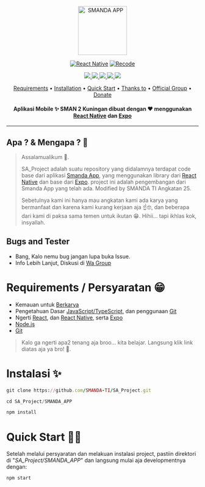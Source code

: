 <p align="center">
<a href="https://github.com/SMANDA-TI/SA_Project">
<img title="SMANDA APP" src="https://github.com/SMANDA-TI/SA_Project/assets/136875025/b102f4f0-16e3-4483-943c-860c14fe07af" width="128" height="128"/>
<br>
</p>
<p align="center">
<a href="https://github.com/DikaArdnt"><img title="React Native" src="https://img.shields.io/npm/v/react-native?style=for-the-badge&logo=react&label=react-native&color=blue"></a>
<a href="https://github.com/zeeoneofc/Alphabot-Md"><img title="Recode" src="https://img.shields.io/npm/v/expo?style=for-the-badge&logo=expo&label=Expo&color=white"></a>
</p>
<p align="center">
  <a href="https://github.com/SMANDA-TI/SA_Project">
    <img src="https://img.shields.io/github/contributors/SMANDA-TI/SA_Project?logo=github&color=blue">
  </a>
  </a>
  <a href="https://github.com/SMANDA-TI/SA_Project">
    <img src="https://img.shields.io/github/license/SMANDA-TI/SA_Project?logo=apache">
  </a>
  <a href="https://chat.whatsapp.com/HcFsuYTDlEcEMfdprzqaPC">
    <img src="https://img.shields.io/badge/Whatsapp%20Group-Smanda__App-light_green?logo=whatsapp">
  </a>
  <a href="https://chat.whatsapp.com/HcFsuYTDlEcEMfdprzqaPC">
    <img src="https://img.shields.io/discord/738039233528463463?logo=discord">
  </a>
  <a href="https://github.com/SMANDA-TI/SA_Project">
    <img src="https://img.shields.io/badge/Maintained%3F-Yes-light_green">
  </a>
</p>
<p align="center">
  <a href="https://github.com/SMANDA-TI/SA_Project#requirements--persyaratan-">Requirements</a> •
  <a href="https://github.com/SMANDA-TI/SA_Project#instalasi-">Installation</a> •
  <a href="https://github.com/SMANDA-TI/SA_Project#quick-start-%EF%B8%8F">Quick Start</a> •
  <a href="https://github.com/SMANDA-TI/SA_Project#thanks-to">Thanks to</a> •
  <a href="https://github.com/SMANDA-TI/SA_Project#Official-Group"> Official Group</a> •
  <a href="https://github.com/SMANDA-TI/SA_Project#donate">Donate</a>
  <h4 align="center">Aplikasi Mobile ✨ SMAN 2 Kuningan dibuat dengan ❤️ menggunakan <a href="https://reactnative.dev/">React Native</a> dan <a href="https://expo.dev/">Expo</a></h4>
</p>
</div>


---

## Apa ? & Mengapa ? 🤔
> Assalamualikum 👋.
> 
> SA_Project adalah suatu repository yang didalamnya terdapat code base dari aplikasi [Smanda App](https://osis-smandakng.org/), yang menggunakan library dari [React Native](https://reactnative.dev) dan base dari [Expo](https://expo.dev/). project ini adalah pengembangan dari Smanda App yang telah ada. Modified by SMANDA TI Angkatan 25.
>
> Sebetulnya kami ini hanya mau angkatan kami ada karya yang bermanfaat dan karena kami kurang kerjaan aja ☝️🤓, dan beberapa dari kami di paksa sama temen untuk ikutan 😁. Hihii... tapi ikhlas kok, insyallah.

  
## Bugs and Tester
* Bang, Kalo nemu bug jangan lupa buka Issue.
* Info Lebih Lanjut, Diskusi di [Wa Group](https://chat.whatsapp.com/HcFsuYTDlEcEMfdprzqaPC)


# Requirements / Persyaratan 😁
* Kemauan untuk [Berkarya](https://youtu.be/xvFZjo5PgG0)
* Pengetahuan Dasar [JavaScript/TypeScript](https://youtu.be/RUTV_5m4VeI?list=PLFIM0718LjIWXagluzROrA-iBY9eeUt4w), dan penggunaan [Git](https://youtu.be/lTMZxWMjXQU?list=PLFIM0718LjIVknj6sgsSceMqlq242-jNf)
* Ngerti [React](https://youtu.be/kcnwI_5nKyA), dan [React Native](https://www.codecademy.com/learn/learn-react-native), serta [Expo](https://expo.dev/)
* [Node.js](https://nodejs.org/en/)
* [Git](https://git-scm.com/downloads)
> Kalo ga ngerti apa2 tenang aja broo... kita belajar. Langsung klik link diatas aja ya bro! 💪.


# Instalasi ✨
```ruby
git clone https://github.com/SMANDA-TI/SA_Project.git
```
```python
cd SA_Project/SMANDA_APP
```
```ruby
npm install
```
# Quick Start 🏃‍♂️
Setelah melalui persyaratan dan melakuan instalasi project, pastiin direktori di "_SA_Project/SMANDA_APP_" dan langsung mulai aja developmentnya dengan: 
```ruby
npm start
```

